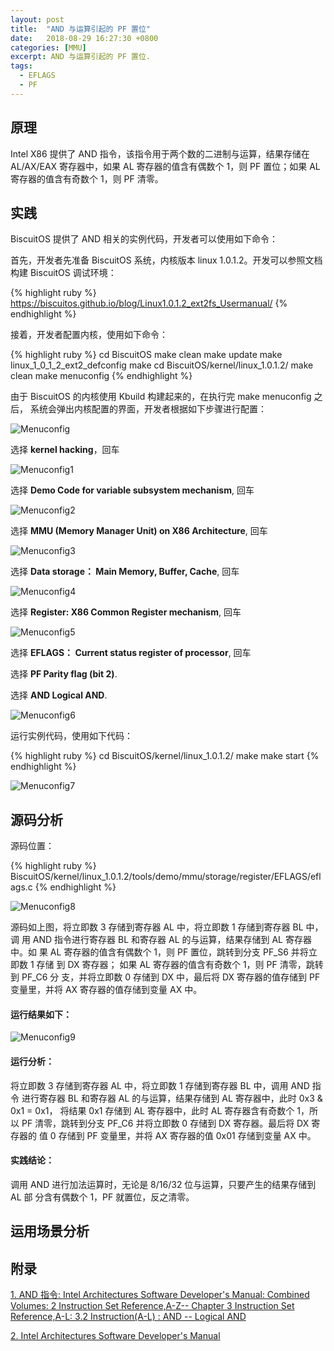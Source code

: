 ```yaml
---
layout: post
title:  "AND 与运算引起的 PF 置位"
date:   2018-08-29 16:27:30 +0800
categories: [MMU]
excerpt: AND 与运算引起的 PF 置位.
tags:
  - EFLAGS
  - PF
---
```


## 原理

Intel X86 提供了 AND 指令，该指令用于两个数的二进制与运算，结果存储在 
AL/AX/EAX 寄存器中，如果 AL 寄存器的值含有偶数个 1，则 PF 置位；如果 AL 
寄存器的值含有奇数个 1，则 PF 清零。

## 实践

BiscuitOS 提供了 AND 相关的实例代码，开发者可以使用如下命令：

首先，开发者先准备 BiscuitOS 系统，内核版本 linux 1.0.1.2。开发可以参照文档
构建 BiscuitOS 调试环境：

{% highlight ruby %}
https://biscuitos.github.io/blog/Linux1.0.1.2_ext2fs_Usermanual/
{% endhighlight %}


接着，开发者配置内核，使用如下命令：

{% highlight ruby %}
cd BiscuitOS
make clean
make update
make linux_1_0_1_2_ext2_defconfig
make
cd BiscuitOS/kernel/linux_1.0.1.2/
make clean
make menuconfig
{% endhighlight %}

由于 BiscuitOS 的内核使用 Kbuild 构建起来的，在执行完 make menuconfig 之后，
系统会弹出内核配置的界面，开发者根据如下步骤进行配置：

![Menuconfig](https://raw.githubusercontent.com/EmulateSpace/PictureSet/master/BiscuitOS/kernel/MMU000003.png)

选择 **kernel hacking**，回车

![Menuconfig1](https://raw.githubusercontent.com/EmulateSpace/PictureSet/master/BiscuitOS/kernel/MMU000004.png)

选择 **Demo Code for variable subsystem mechanism**, 回车

![Menuconfig2](https://raw.githubusercontent.com/EmulateSpace/PictureSet/master/BiscuitOS/kernel/MMU000005.png)

选择 **MMU (Memory Manager Unit) on X86 Architecture**, 回车

![Menuconfig3](https://raw.githubusercontent.com/EmulateSpace/PictureSet/master/BiscuitOS/kernel/MMU000006.png)

选择 **Data storage： Main  Memory, Buffer, Cache**, 回车

![Menuconfig4](https://raw.githubusercontent.com/EmulateSpace/PictureSet/master/BiscuitOS/kernel/MMU000007.png)

选择 **Register: X86 Common Register mechanism**, 回车

![Menuconfig5](https://raw.githubusercontent.com/EmulateSpace/PictureSet/master/BiscuitOS/kernel/MMU000008.png)

选择 **EFLAGS： Current status register of processor**, 回车

选择 **PF    Parity flag (bit 2)**.

选择 **AND   Logical AND**.

![Menuconfig6](https://raw.githubusercontent.com/EmulateSpace/PictureSet/master/BiscuitOS/kernel/MMU000185.png)

运行实例代码，使用如下代码：

{% highlight ruby %}
cd BiscuitOS/kernel/linux_1.0.1.2/
make 
make start
{% endhighlight %}

![Menuconfig7](https://raw.githubusercontent.com/EmulateSpace/PictureSet/master/BiscuitOS/kernel/MMU000115.png)

## 源码分析

源码位置：

{% highlight ruby %}
BiscuitOS/kernel/linux_1.0.1.2/tools/demo/mmu/storage/register/EFLAGS/eflags.c
{% endhighlight %}

![Menuconfig8](https://raw.githubusercontent.com/EmulateSpace/PictureSet/master/BiscuitOS/kernel/MMU000116.png)

源码如上图，将立即数 3 存储到寄存器 AL 中，将立即数 1 存储到寄存器 BL 中，调
用 AND 指令进行寄存器 BL 和寄存器 AL 的与运算，结果存储到 AL 寄存器中。如
果 AL 寄存器的值含有偶数个 1，则 PF 置位，跳转到分支 PF_S6 并将立即数 1 存储
到 DX 寄存器； 如果 AL 寄存器的值含有奇数个 1，则 PF 清零，跳转到 PF_C6 分
支，并将立即数 0 存储到 DX 中，最后将 DX 寄存器的值存储到 PF 变量里，并将 
AX 寄存器的值存储到变量 AX 中。

#### 运行结果如下：

![Menuconfig9](https://raw.githubusercontent.com/EmulateSpace/PictureSet/master/BiscuitOS/kernel/MMU000117.png)

#### 运行分析：

将立即数 3 存储到寄存器 AL 中，将立即数 1 存储到寄存器 BL 中，调用 AND 指令
进行寄存器 BL 和寄存器 AL 的与运算，结果存储到 AL 寄存器中，此时 0x3 & 0x1 = 
0x1， 将结果 0x1 存储到 AL 寄存器中，此时 AL 寄存器含有奇数个 1，所以 PF 
清零，跳转到分支 PF_C6 并将立即数 0 存储到 DX 寄存器。最后将 DX 寄存器的
值 0 存储到 PF 变量里，并将 AX 寄存器的值 0x01 存储到变量 AX 中。

#### 实践结论：

调用 AND 进行加法运算时，无论是 8/16/32 位与运算，只要产生的结果存储到 AL 部
分含有偶数个 1，PF 就置位，反之清零。

## 运用场景分析

## 附录

[1. AND 指令: Intel Architectures Software Developer's Manual: Combined Volumes: 2 Instruction Set Reference,A-Z-- Chapter 3 Instruction Set Reference,A-L: 3.2 Instruction(A-L) : AND -- Logical AND](https://software.intel.com/en-us/articles/intel-sdm)

[2. Intel Architectures Software Developer's Manual](https://github.com/BiscuitOS/Documentation/blob/master/Datasheet/Intel-IA32_DevelopmentManual.pdf)
